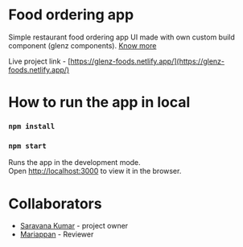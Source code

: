 # Food ordering app

Simple restaurant food ordering app UI made with own custom build component (glenz components). [Know more](https://github.com/ACGCET/glenz-components)

Live project link - [https://glenz-foods.netlify.app/](https://glenz-foods.netlify.app/)

# How to run the app in local

### `npm install`

### `npm start`

Runs the app in the development mode.\
Open [http://localhost:3000](http://localhost:3000) to view it in the browser.

# Collaborators

- [Saravana Kumar](https://github.com/Saravanakumarke) - project owner
- [Mariappan](https://github.com/Marigameo/) - Reviewer
